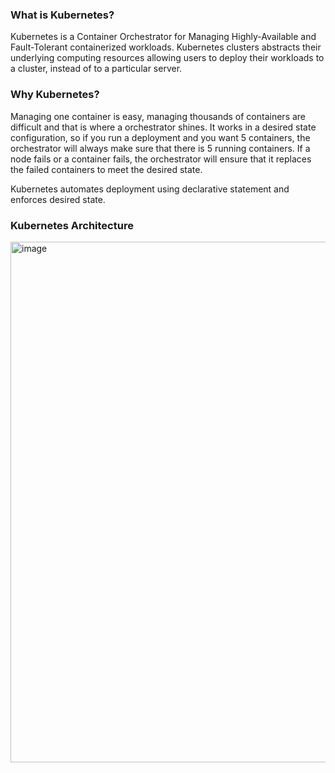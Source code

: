 ### What is Kubernetes?

Kubernetes is a Container Orchestrator for Managing Highly-Available and Fault-Tolerant containerized workloads. Kubernetes clusters abstracts their underlying computing resources allowing users to deploy their workloads to a cluster, instead of to a particular server.

### Why Kubernetes?

Managing one container is easy, managing thousands of containers are difficult and that is where a orchestrator shines. It works in a desired state configuration, so if you run a deployment and you want 5 containers, the orchestrator will always make sure that there is 5 running containers. If a node fails or a container fails, the orchestrator will ensure that it replaces the failed containers to meet the desired state.

Kubernetes automates deployment using declarative statement and enforces desired state.

### Kubernetes Architecture

<img width="833" alt="image" src="https://user-images.githubusercontent.com/567298/66088402-430a5700-e57b-11e9-9d11-9e4decd59c0e.png">

